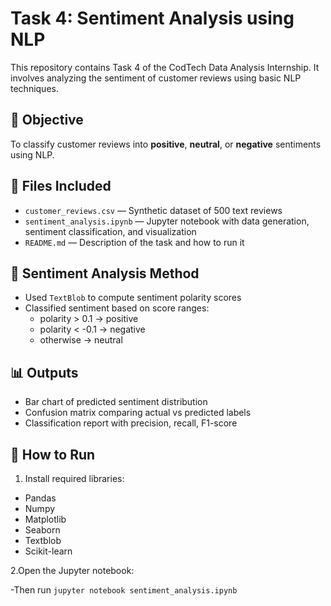 # Task 4: Sentiment Analysis using NLP

This repository contains Task 4 of the CodTech Data Analysis Internship. It involves analyzing the sentiment of customer reviews using basic NLP techniques.

## 🎯 Objective
To classify customer reviews into **positive**, **neutral**, or **negative** sentiments using NLP.

## 📁 Files Included
- `customer_reviews.csv` — Synthetic dataset of 500 text reviews
- `sentiment_analysis.ipynb` — Jupyter notebook with data generation, sentiment classification, and visualization
- `README.md` — Description of the task and how to run it

## 🧪 Sentiment Analysis Method
- Used `TextBlob` to compute sentiment polarity scores
- Classified sentiment based on score ranges:
  - polarity > 0.1 → positive
  - polarity < -0.1 → negative
  - otherwise → neutral

## 📊 Outputs
- Bar chart of predicted sentiment distribution
- Confusion matrix comparing actual vs predicted labels
- Classification report with precision, recall, F1-score

## 🚀 How to Run
1. Install required libraries:
- Pandas
- Numpy
- Matplotlib
- Seaborn
- Textblob
- Scikit-learn

2.Open the Jupyter notebook:

-Then run `jupyter notebook sentiment_analysis.ipynb`
